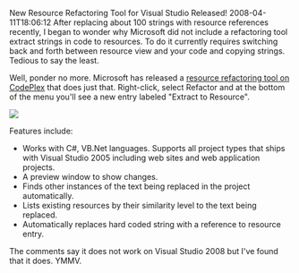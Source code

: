 New Resource Refactoring Tool for Visual Studio Released!
2008-04-11T18:06:12
After replacing about 100 strings with resource references recently, I began to wonder why Microsoft did not include a refactoring tool extract strings in code to resources. To do it currently requires switching back and forth between resource view and your code and copying strings. Tedious to say the least.

Well, ponder no more. Microsoft has released a [resource refactoring tool on CodePlex](http://www.codeplex.com/ResourceRefactoring) that does just that. Right-click, select Refactor and at the bottom of the menu you'll see a new entry labeled "Extract to Resource".

![](http://www.codeplex.com/Project/Download/FileDownload.aspx?ProjectName=ResourceRefactoring&DownloadId=3748)

Features include:

  * Works with C#, VB.Net languages. Supports all project types that ships with Visual Studio 2005 including web sites and web application projects. 
  * A preview window to show changes. 
  * Finds other instances of the text being replaced in the project automatically. 
  * Lists existing resources by their similarity level to the text being replaced. 
  * Automatically replaces hard coded string with a reference to resource entry. 

The comments say it does not work on Visual Studio 2008 but I've found that it does. YMMV.

